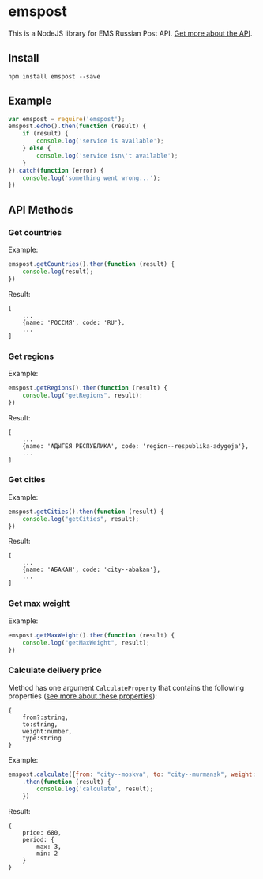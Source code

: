 emspost
=======

This is a NodeJS library for EMS Russian Post API. [Get more about the API](http://www.emspost.ru/ru/corp_clients/dogovor_docements/api/).

## Install

```
npm install emspost --save
```

## Example
```js
var emspost = require('emspost');
emspost.echo().then(function (result) {
    if (result) {
        console.log('service is available');
    } else {
        console.log('service isn\'t available');
    }
}).catch(function (error) {
    console.log('something went wrong...');
})
```

## API Methods

### Get countries

Example:

```js
emspost.getCountries().then(function (result) {
    console.log(result);
})
```

Result:

```
[
    ...
    {name: 'РОССИЯ', code: 'RU'},
    ...
]
```

### Get regions

Example:

```js
emspost.getRegions().then(function (result) {
    console.log("getRegions", result);
})
```

Result:

```
[
    ...
    {name: 'АДЫГЕЯ РЕСПУБЛИКА', code: 'region--respublika-adygeja'},
    ...
]
```

### Get cities

Example:

```js
emspost.getCities().then(function (result) {
    console.log("getCities", result);
})
```

Result:

```
[
    ...
    {name: 'АБАКАН', code: 'city--abakan'},
    ...
]
```

### Get max weight

Example:

```js
emspost.getMaxWeight().then(function (result) {
    console.log("getMaxWeight", result);
})
```

### Calculate delivery price

Method has one argument `CalculateProperty` that contains the following properties ([see more about these properties](http://www.emspost.ru/ru/corp_clients/dogovor_docements/api/)):

```
{
    from?:string, 
    to:string, 
    weight:number,
    type:string
}
```

Example:

```js
emspost.calculate({from: "city--moskva", to: "city--murmansk", weight: 1})
    .then(function (result) {
        console.log('calculate', result);
    })
```

Result:

```
{
    price: 680,
    period: {
        max: 3,
        min: 2
    }
}
```